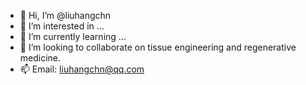 - 👋 Hi, I’m @liuhangchn
- 👀 I’m interested in ...
- 🌱 I’m currently learning ...
- 💞️ I’m looking to collaborate on tissue engineering and regenerative medicine.
- 📫 Email: liuhangchn@qq.com

<!---
liuhangchn/liuhangchn is a ✨ special ✨ repository because its `README.md` (this file) appears on your GitHub profile.
You can click the Preview link to take a look at your changes.
--->
